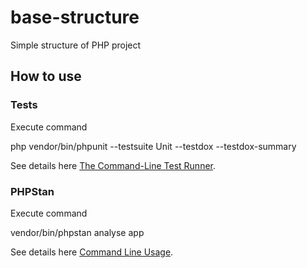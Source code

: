 # base-structure
Simple structure of PHP project

## How to use 

### Tests
Execute command 

php vendor/bin/phpunit --testsuite Unit --testdox --testdox-summary

See details here [The Command-Line Test Runner](https://docs.phpunit.de/en/11.5/textui.html).

### PHPStan
Execute command

vendor/bin/phpstan analyse app

See details here [Command Line Usage](https://phpstan.org/user-guide/command-line-usage).

